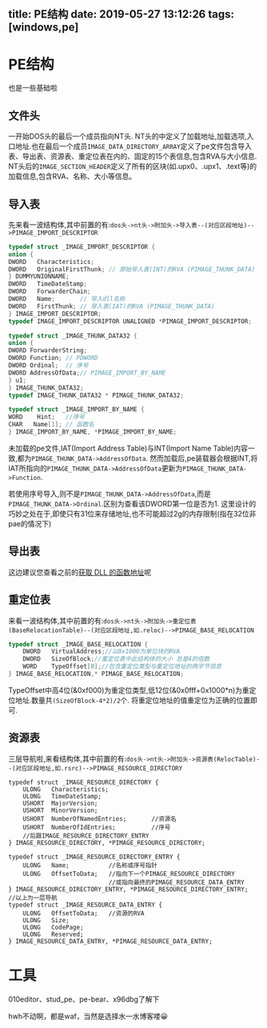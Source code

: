 title: PE结构
date: 2019-05-27 13:12:26
tags: [windows,pe]
---
# PE结构
也是一些基础啦
## 文件头
一开始DOS头的最后一个成员指向NT头.
NT头的中定义了加载地址,加载选项,入口地址.也在最后一个成员`IMAGE_DATA_DIRECTORY_ARRAY`定义了pe文件包含导入表、导出表、资源表、重定位表在内的、固定的15个表信息,包含RVA与大小信息.
NT头后的`IMAGE_SECTION_HEADER`定义了所有的区块(如.upx0、.upx1、.text等)的加载信息,包含RVA、名称、大小等信息。

## 导入表
先来看一波结构体,其中前置的有:`dos头->nt头->附加头->导入表--(对应区段地址)-->PIMAGE_IMPORT_DESCRIPTOR`
<!--more-->
```c
typedef struct _IMAGE_IMPORT_DESCRIPTOR {
union {
DWORD   Characteristics;
DWORD   OriginalFirstThunk; // 原始导入表(INT)的RVA (PIMAGE_THUNK_DATA)
} DUMMYUNIONNAME;
DWORD   TimeDateStamp;
DWORD   ForwarderChain;
DWORD   Name;       // 导入dll名称
DWORD   FirstThunk; // 导入表(IAT)的RVA (PIMAGE_THUNK_DATA)
} IMAGE_IMPORT_DESCRIPTOR;
typedef IMAGE_IMPORT_DESCRIPTOR UNALIGNED *PIMAGE_IMPORT_DESCRIPTOR;

typedef struct _IMAGE_THUNK_DATA32 {
union {
DWORD ForwarderString;
DWORD Function; // PDWORD
DWORD Ordinal;  // 序号
DWORD AddressOfData;// PIMAGE_IMPORT_BY_NAME
} u1;
} IMAGE_THUNK_DATA32;
typedef IMAGE_THUNK_DATA32 * PIMAGE_THUNK_DATA32;

typedef struct _IMAGE_IMPORT_BY_NAME {  
WORD    Hint;   //序号
CHAR   Name[1]; // 函数名
} IMAGE_IMPORT_BY_NAME, *PIMAGE_IMPORT_BY_NAME;
```
未加载的pe文件,IAT(Import Address Table)与INT(Import Name Table)内容一致,都为`PIMAGE_THUNK_DATA->AddressOfData`.
然而加载后,pe装载器会根据INT,将IAT所指向的`PIMAGE_THUNK_DATA->AddressOfData`更新为`PIMAGE_THUNK_DATA->Function`.

若使用序号导入,则不是`PIMAGE_THUNK_DATA->AddressOfData`,而是`PIMAGE_THUNK_DATA->Ordinal`.区别为查看该DWORD第一位是否为1.
这里设计的巧妙之处在于,即使只有31位来存储地址,也不可能超过2g的内存限制(指在32位非pae的情况下)

## 导出表
这边建议您查看之前的[获取 DLL 的函数地址](2019/01/08/GetFunctionAddr/)呢

## 重定位表
来看一波结构体,其中前置的有:`dos头->nt头->附加头->重定位表(BaseRelocationTable)--(对应区段地址,如.reloc)-->PIMAGE_BASE_RELOCATION`
```c
typedef struct _IMAGE_BASE_RELOCATION {
    DWORD   VirtualAddress;//以0x1000为单位块的RVA
    DWORD   SizeOfBlock;//重定位表中此结构体的大小 总是4的倍数
    WORD    TypeOffset[0];//包含重定位类型与重定位地址的两字节信息
} IMAGE_BASE_RELOCATION,* PIMAGE_BASE_RELOCATION;
```
TypeOffset中高4位(&0xf000)为重定位类型,低12位(&0x0fff+0x1000*n)为重定位地址.数量共`(SizeOfBlock-4*2)/2`个.
将重定位地址的值重定位为正确的位置即可.

## 资源表
三层导航啦,来看结构体,其中前置的有:`dos头->nt头->附加头->资源表(RelocTable)--(对应区段地址,如.rsrc)-->PIMAGE_RESOURCE_DIRECTORY`
```
typedef struct _IMAGE_RESOURCE_DIRECTORY {
    ULONG   Characteristics;
    ULONG   TimeDateStamp;
    USHORT  MajorVersion;
    USHORT  MinorVersion;
    USHORT  NumberOfNamedEntries;       //资源名
    USHORT  NumberOfIdEntries;          //序号
    //后跟IMAGE_RESOURCE_DIRECTORY_ENTRY
} IMAGE_RESOURCE_DIRECTORY, *PIMAGE_RESOURCE_DIRECTORY;

typedef struct _IMAGE_RESOURCE_DIRECTORY_ENTRY {
    ULONG   Name;           //名称或序号指针
    ULONG   OffsetToData;   //指向下一个PIMAGE_RESOURCE_DIRECTORY 
                            //或指向最终的PIMAGE_RESOURCE_DATA_ENTRY
} IMAGE_RESOURCE_DIRECTORY_ENTRY, *PIMAGE_RESOURCE_DIRECTORY_ENTRY;
//以上为一层导航
typedef struct _IMAGE_RESOURCE_DATA_ENTRY {
    ULONG   OffsetToData;   //资源的RVA
    ULONG   Size;
    ULONG   CodePage;
    ULONG   Reserved;
} IMAGE_RESOURCE_DATA_ENTRY, *PIMAGE_RESOURCE_DATA_ENTRY;
```

# 工具
010editor、stud_pe、pe-bear、x96dbg了解下

hwh不动啊，都是waf，当然是选择水一水博客喽😀